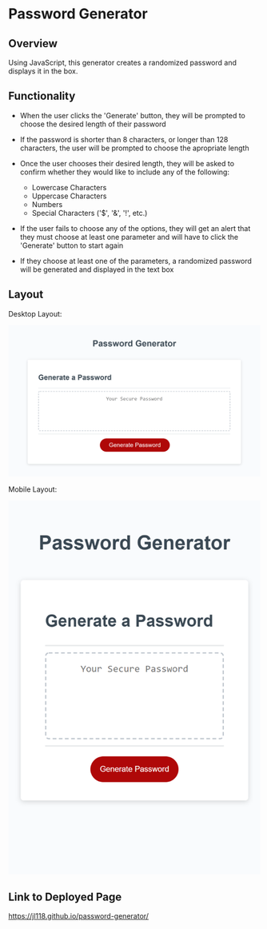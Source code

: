 # Password Generator

## Overview

Using JavaScript, this generator creates a randomized password and displays it in the box. 

## Functionality

- When the user clicks the 'Generate' button, they will be prompted to choose the desired length of their password

- If the password is shorter than 8 characters, or longer than 128 characters, the user will be prompted to choose the apropriate length

- Once the user chooses their desired length, they will be asked to confirm whether they would like to include any of the following:
    - Lowercase Characters
    - Uppercase Characters
    - Numbers
    - Special Characters ('$', '&', '!', etc.)

- If the user fails to choose any of the options, they will get an alert that they must choose at least one parameter and will have to click the 'Generate' button to start again

- If they choose at least one of the parameters, a randomized password will be generated and displayed in the text box

## Layout

Desktop Layout:

![Desktop layout of the Password Generator with 'Your Secure Password' placeholder text](./assets/images/password_generator_fullscreen.png)

Mobile Layout:

![Layout of the Password Generator showing mobile responsivity and 'Your Secure Password' placeholder text](./assets/images/password_generator_mobile.png)


## Link to Deployed Page

https://jl118.github.io/password-generator/